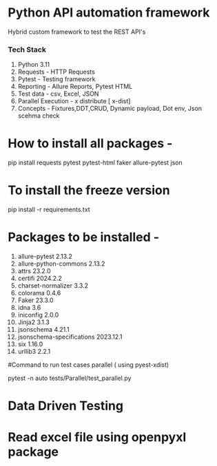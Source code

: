 # Python API automation framework

Hybrid custom framework to test the REST API's

### Tech Stack
1. Python 3.11
2. Requests - HTTP Requests
3. Pytest - Testing framework
4. Reporting - Allure Reports, Pytest HTML
5. Test data - csv, Excel, JSON
6. Parallel Execution - x distribute [ x-dist]
7. Concepts - Fixtures,DDT,CRUD, Dynamic payload, Dot env, Json scehma check


# How to install all packages -
 pip install requests pytest pytest-html faker allure-pytest json

# To install the freeze version
pip install -r requirements.txt

# Packages to be installed -
1. allure-pytest             2.13.2
2. allure-python-commons     2.13.2
3. attrs                     23.2.0
4. certifi                   2024.2.2
5. charset-normalizer        3.3.2
6. colorama                  0.4.6
7. Faker                     23.3.0
8. idna                      3.6
9. iniconfig                 2.0.0
10. Jinja2                    3.1.3
11. jsonschema                4.21.1
12. jsonschema-specifications 2023.12.1
13. six                       1.16.0
14. urllib3                   2.2.1

#Command to run test cases parallel ( using pyest-xdist)

 pytest -n auto tests/Parallel/test_parallel.py
 
# Data Driven Testing
# Read excel file using openpyxl package
